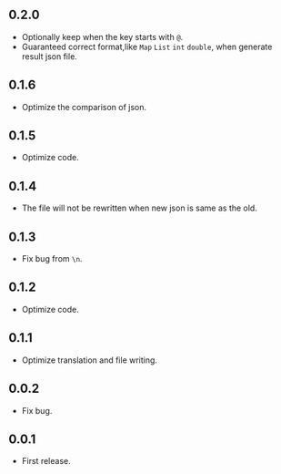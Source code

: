 ## 0.2.0

* Optionally keep when the key starts with `@`.
* Guaranteed correct format,like `Map` `List` `int` `double`, when generate result json file.

## 0.1.6

* Optimize the comparison of json.

## 0.1.5

* Optimize code.

## 0.1.4

* The file will not be rewritten when new json is same as the old.

## 0.1.3

* Fix bug from `\n`.

## 0.1.2

* Optimize code.

## 0.1.1

* Optimize translation and file writing.

## 0.0.2

* Fix bug.

## 0.0.1

* First release.
